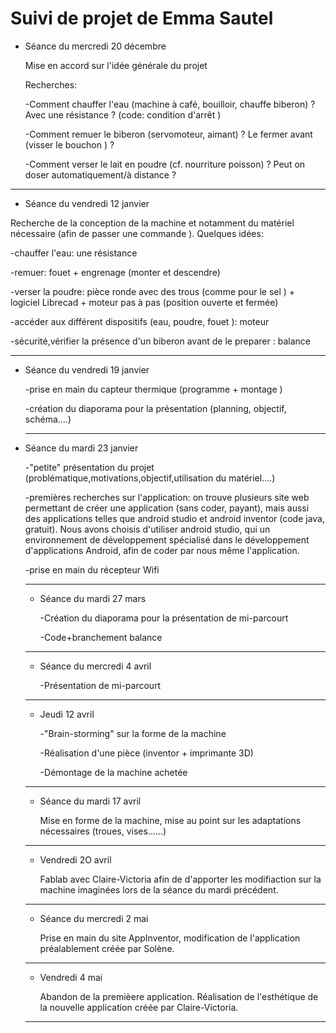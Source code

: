 # Suivi de projet de Emma Sautel

* Séance du mercredi 20 décembre

   Mise en accord sur l'idée générale du projet

   Recherches:

     -Comment chauffer l'eau (machine à café, bouilloir, chauffe biberon) ? 
     Avec une résistance ?  (code: condition d'arrêt )
      
     -Comment remuer le biberon (servomoteur, aimant) ? 
     Le fermer avant (visser le bouchon ) ?
      
     -Comment verser le lait en poudre (cf. nourriture poisson) ? 
      Peut on doser automatiquement/à distance ?   
      
 -------------------------------------------------------------------------------------------------------------------
      
* Séance du vendredi 12 janvier

Recherche de la conception de la machine et notamment du matériel nécessaire (afin de passer une commande ).
Quelques idées: 

   -chauffer l'eau: une résistance 
       
   -remuer: fouet + engrenage (monter et descendre)
       
   -verser la poudre: pièce ronde avec des trous (comme pour le sel ) + logiciel Librecad + moteur pas à pas (position ouverte et fermée)
   
   -accéder aux différent dispositifs (eau, poudre, fouet ): moteur
   
   -sécurité,vérifier la présence d'un biberon avant de le preparer : balance 
   
 -------------------------------------------------------------------------------------------------------------------
 
* Séance du vendredi 19 janvier 

   -prise en main du capteur thermique (programme + montage ) 
   
   -création du diaporama pour la présentation (planning, objectif, schéma....) 
   
   -------------------------------------------------------------------------------------------------------------------
   
* Séance du mardi 23 janvier 

   -"petite" présentation du projet (problématique,motivations,objectif,utilisation du matériel....)
   
   
   -premières recherches sur l'application: on trouve plusieurs site web permettant de créer une application (sans coder, payant), mais aussi des applications telles que android studio et android inventor (code java, gratuit). Nous avons choisis d'utiliser android studio, qui un environnement de développement spécialisé dans le développement d'applications Android, afin de coder par nous même l'application. 
   
   -prise en main du récepteur Wifi
   
  ---------------------------------------------------------------------------------------------------------------------- 
  * Séance du mardi 27 mars
  
      -Création du diaporama pour la présentation de mi-parcourt
      
      -Code+branchement balance 
  ----------------------------------------------------------------------------------------------------------------------
  
  * Séance du mercredi 4 avril
  
      -Présentation de mi-parcourt
      
  -----------------------------------------------------------------------------------------------------------------------
  
  * Jeudi 12 avril
  
      -"Brain-storming" sur la forme de la machine
      
      -Réalisation d'une pièce (inventor + imprimante 3D)
      
      -Démontage de la machine achetée
      
  ------------------------------------------------------------------------------------------------------------------------
  
  * Séance du mardi 17 avril
  
      Mise en forme de la machine, mise au point sur les adaptations nécessaires (troues, vises......)
      
  ------------------------------------------------------------------------------------------------------------------------
  
  * Vendredi 2O avril
  
      Fablab avec Claire-Victoria afin de d'apporter les modifiaction sur la machine imaginées lors de la séance du mardi précédent.
      
  ------------------------------------------------------------------------------------------------------------------------
  
  * Séance du mercredi 2 mai
  
      Prise en main du site AppInventor, modification de l'application préalablement créée par Solène. 
      
  -------------------------------------------------------------------------------------------------------------------------
  
  * Vendredi 4 mai
  
      Abandon de la premièere application. Réalisation de l'esthétique de la nouvelle application créée par Claire-Victoria.
   
   ------------------------------------------------------------------------------------------------------------------------
